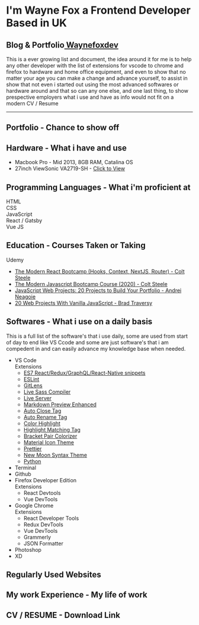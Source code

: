 # I'm Wayne Fox a Frontend Developer Based in UK

## Blog & Portfolio<a href="https://waynefoxdev.com" target="_blank"> Waynefoxdev</a>

This is a ever growing list and document, the idea around it for me is to help any other developer with the list of extensions for vscode to chrome and firefox to hardware and home office equipment, and even to show that no matter your age you can make a change and advance yourself, to assist in show that not even i started out using the most advanced softwares or hardware around and that so can any one else, and one last thing, to show prespective employers what i use and have as info would not fit on a modern CV / Resume

---

## Portfolio - Chance to show off

## Hardware - What i have and use

- Macbook Pro - Mid 2013, 8GB RAM, Catalina OS<br/>
- 27inch ViewSonic VA2719-SH - <a href="https://www.amazon.co.uk/gp/product/B06X8WL6LB/ref=ppx_yo_dt_b_asin_title_o06_s00?ie=UTF8&psc=1" target="_blank">Click to View</a>

## Programming Languages - What i'm proficient at

HTML<br/>
CSS<br/>
JavaScript<br/>
React / Gatsby<br/>
Vue JS<br/>

## Education - Courses Taken or Taking

Udemy

- <a href="https://www.udemy.com/course/modern-react-bootcamp/">The Modern React Bootcamp (Hooks, Context, NextJS, Router) - Colt Steele</a>
- <a href="https://www.udemy.com/course/javascript-beginners-complete-tutorial/learn/lecture/16997986?start=0#overview">The Modern Javascript Bootcamp Course (2020) - Colt Steele</a>
- <a href="https://www.udemy.com/course/javascript-web-projects-to-build-your-portfolio-resume/">JavaScript Web Projects: 20 Projects to Build Your Portfolio - Andrei Neagoie</a>
- <a href="https://www.udemy.com/course/web-projects-with-vanilla-javascript/">20 Web Projects With Vanilla JavaScript - Brad Traversy</a>

## Softwares - What i use on a daily basis

This is a full list of the software's that i use daily, some are used from start of day to end like VS Ccode and some are just software's that i am compedent in and can easily advance my knowledge base when needed.

- VS Code<br/>
  Extensions
  - <a href="https://marketplace.visualstudio.com/items?itemName=dsznajder.es7-react-js-snippets">ES7 React/Redux/GraphQL/React-Native snippets</a>
  - <a href="https://marketplace.visualstudio.com/items?itemName=dbaeumer.vscode-eslint#review-details">ESLint</a>
  - <a href="https://marketplace.visualstudio.com/items?itemName=eamodio.gitlens">GitLens</a>
  - <a href="https://marketplace.visualstudio.com/items?itemName=ritwickdey.live-sass">Live Sass Compiler</a>
  - <a href="https://marketplace.visualstudio.com/items?itemName=ritwickdey.LiveServer">Live Server</a>
  - <a href="https://marketplace.visualstudio.com/items?itemName=shd101wyy.markdown-preview-enhanced">Markdown Preview Enhanced</a>
  - <a href="https://marketplace.visualstudio.com/items?itemName=formulahendry.auto-close-tag">Auto Close Tag</a>
  - <a href="https://marketplace.visualstudio.com/items?itemName=formulahendry.auto-rename-tag">Auto Rename Tag</a>
  - <a href="https://marketplace.visualstudio.com/items?itemName=naumovs.color-highlight">Color Highlight</a>
  - <a href="https://marketplace.visualstudio.com/items?itemName=vincaslt.highlight-matching-tag">Highlight Matching Tag</a>
  - <a href="https://marketplace.visualstudio.com/items?itemName=CoenraadS.bracket-pair-colorizer">Bracket Pair Colorizer</a>
  - <a href="https://marketplace.visualstudio.com/items?itemName=PKief.material-icon-theme">Material Icon Theme</a>
  - <a href="https://marketplace.visualstudio.com/items?itemName=esbenp.prettier-vscode">Prettier</a>
  - <a href="https://marketplace.visualstudio.com/items?itemName=taniarascia.new-moon-vscode">New Moon Syntax Theme</a>
  - <a href="https://marketplace.visualstudio.com/items?itemName=ms-python.python">Python</a>
- Terminal
- Github
- Firefox Developer Edition<br/>
  Extensions
  - React Devtools
  - Vue DevTools
- Google Chrome<br/>
  Extensions
  - React Developer Tools
  - Redux DevTools
  - Vue DevTools
  - Grammerly
  - JSON Formatter
- Photoshop
- XD

## Regularly Used Websites

## My work Experience - My life of work

## CV / RESUME - Download Link
